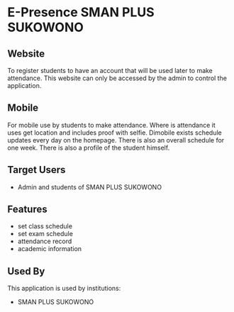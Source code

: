 
# E-Presence SMAN PLUS SUKOWONO

## Website

To register students to have an account that will be used later
to make attendance. This website can only be accessed by the admin
to control the application.

## Mobile 

For mobile use by students to make attendance. Where is attendance
it uses get location and includes proof with selfie. Dimobile exists
schedule updates every day on the homepage. There is also an overall schedule
for one week. There is also a profile of the student himself.

## Target Users
* Admin and students of SMAN PLUS SUKOWONO


## Features

- set class schedule
- set exam schedule
- attendance record
- academic information


## Used By

This application is used by institutions:

- SMAN PLUS SUKOWONO
